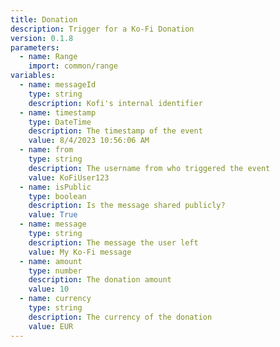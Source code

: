 ```yaml
---
title: Donation
description: Trigger for a Ko-Fi Donation
version: 0.1.8
parameters:
  - name: Range
    import: common/range
variables:
  - name: messageId
    type: string
    description: Kofi's internal identifier
  - name: timestamp
    type: DateTime
    description: The timestamp of the event
    value: 8/4/2023 10:56:06 AM
  - name: from
    type: string
    description: The username from who triggered the event
    value: KoFiUser123
  - name: isPublic
    type: boolean
    description: Is the message shared publicly?
    value: True
  - name: message
    type: string
    description: The message the user left
    value: My Ko-Fi message
  - name: amount
    type: number
    description: The donation amount
    value: 10
  - name: currency
    type: string
    description: The currency of the donation
    value: EUR
---
```

